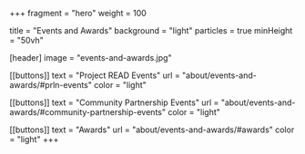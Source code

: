 +++
fragment = "hero"
weight = 100

title = "Events and Awards"
background = "light"
particles = true
minHeight = "50vh"

[header]
  image = "events-and-awards.jpg"

[[buttons]]
  text = "Project READ Events"
  url = "about/events-and-awards/#prln-events"
  color = "light" 
  
[[buttons]]
  text = "Community Partnership Events"
  url = "about/events-and-awards/#community-partnership-events"
  color = "light"

[[buttons]]
  text = "Awards"
  url = "about/events-and-awards/#awards"
  color = "light"
+++



<!--more-->


